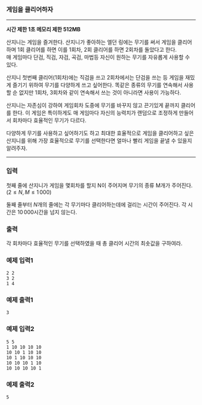 ### 게임을 클리어하자
---
**시간 제한 1초 메모리 제한 512MB**  

산지니는 게임을 즐겨한다.
산지니가 좋아하는 엘던 링에는 무기를 써서 게임을 클리어하며 1회 클리어를 하면 이를 1회차, 2회 클리어를 하면 2회차를 돌았다고 한다. <br>
매 게임마다 단검, 직검, 자검, 곡검, 마법등 자신이 원하는 무기를 자유롭게 사용할 수 있다.

산지니 첫번째 클리어(1회차)에는 직검을 쓰고 2회차에서는 단검을 쓰는 등 게임을 재밌게 즐기기 위하여 무기를 다양하게 쓰고 싶어한다.
똑같은 종류의 무기를 연속해서 사용할 순 없지만 1회차, 3회차와 같이 연속해서 쓰는 것이 아니라면 사용이 가능하다.

산지니는 자존심이 강하여 게임회차 도중에 무기를 바꾸지 않고 끈기있게 끝까지 클리어를 한다.
이 게임은 특이하게도 매 게임마다 자신의 능력치가 랜덤으로 조정하게 만들어서 회차마다 효율적인 무기가 다르다.

다양하게 무기를 사용하고 싶어하기도 하고 최대한 효율적으로 게임을 클리어하고 싶은 산지니를 위해 가장 효율적으로 무기를 선택한다면 얼마나 빨리 게임을 끝낼 수 있을지 알려주자.

---

### 입력
첫째 줄에 산지니가 게임을 몇회차를 할지 N이 주어지며 무기의 종류 M개가 주어진다. $(2\leq N,M\leq 1\,000)$

둘째 줄부터 $N$개의 줄에는 각 무기마다 클리어하는데에 걸리는 시간이 주어진다.
각 시간은 $10\,000$시간을 넘지 않는다.
### 출력
각 회차마다 효율적인 무기를 선택하였을 때 총 클리어 시간의 최솟값을 구하여라.

### 예제 입력1
```
2 2
3 2
1 4
```

### 예제 출력1
```
3
```

### 예제 입력2
```
5 5
1 10 10 10 10
10 10 1 10 10
10 1 10 10 10
10 10 10 1 10
10 10 10 10 1
```

### 예제 출력2
```
5
```

